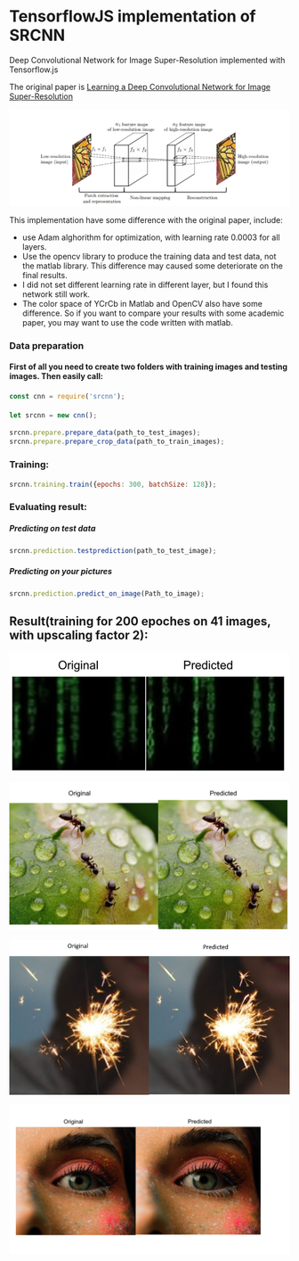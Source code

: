 # TensorflowJS implementation of SRCNN
Deep Convolutional Network for Image Super-Resolution implemented with Tensorflow.js

The original paper is [Learning a Deep Convolutional Network for Image Super-Resolution](https://arxiv.org/abs/1501.00092)
<p align="center">
  <img src="https://github.com/BadMachine/SRCNN-tfjs/blob/master/additional/arch.jpg" width="800"/>
</p>

This implementation have some difference with the original paper, include:

* use Adam alghorithm for optimization, with learning rate 0.0003 for all layers.
* Use the opencv library to produce the training data and test data, not the matlab library. This difference may caused some deteriorate on the final results.
* I did not set different learning rate in different layer, but I found this network still work.
* The color space of YCrCb in Matlab and OpenCV also have some difference. So if you want to compare your results with some academic paper, you may want to use the code written with matlab.



### Data preparation
#### First of all you need to create two folders with training images and testing images. Then easily call:
```js
const cnn = require('srcnn');

let srcnn = new cnn();
```
```js
srcnn.prepare.prepare_data(path_to_test_images);
srcnn.prepare.prepare_crop_data(path_to_train_images);

```

### Training:
```js
srcnn.training.train({epochs: 300, batchSize: 128});
```


### Evaluating result:

##### Predicting on test data

```js
srcnn.prediction.testprediction(path_to_test_image);
```

##### Predicting on your pictures
```js
srcnn.prediction.predict_on_image(Path_to_image);
```

## Result(training for 200 epoches on 41 images, with upscaling factor 2):
<p align="center">
 <img src="https://github.com/BadMachine/SRCNN-tfjs/blob/master/additional/1.png" />
           </p>


<p align="center">
 <img src="https://github.com/BadMachine/SRCNN-tfjs/blob/master/additional/2.png" />
           </p>
<p align="center">
 <img src="https://github.com/BadMachine/SRCNN-tfjs/blob/master/additional/5.png" />
           </p>

<p align="center">
 <img src="https://github.com/BadMachine/SRCNN-tfjs/blob/master/additional/3.png" />
           </p>


